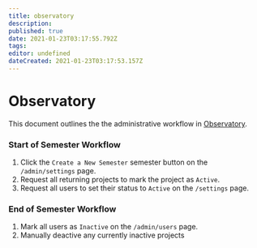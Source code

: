 ```yaml
---
title: observatory
description: 
published: true
date: 2021-01-23T03:17:55.792Z
tags: 
editor: undefined
dateCreated: 2021-01-23T03:17:53.157Z
---
```


# Observatory

This document outlines the the administrative workflow in [Observatory](http://rcos.io).

### Start of Semester Workflow
1. Click the `Create a New Semester` semester button on the `/admin/settings` page.
2. Request all returning projects to mark the project as `Active`.
3. Request all users to set their status to `Active` on  the `/settings` page.

### End of Semester Workflow
1. Mark all users as `Inactive` on the `/admin/users` page.
2. Manually deactive any currently inactive projects
